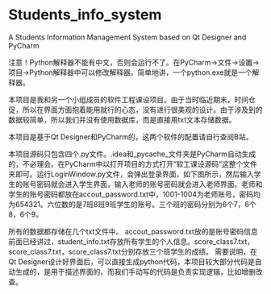 # Students_info_system
A Students Information Management System based on Qt Designer and PyCharm

注意！Python解释器不能有中文，否则会运行不了。在PyCharm->文件->设置->项目->Python解释器中可以修改解释器。简单地讲，一个python.exe就是一个解释器。

本项目是我和另一个小组成员的软件工程课设项目。由于当时临近期末，时间仓促，所以在界面方面抱着能用就行的心态，没有进行很美观的设计。由于涉及到的数据较简单，所以我们并没有使用数据库，而是直接用txt文本存储数据。

本项目是基于Qt Designer和PyCharm的，这两个软件的配置请自行查阅B站。

本项目源码只包含四个.py文件。.idea和_pycache_文件夹是PyCharm自动生成的，不必理会。在PyCharm中以打开项目的方式打开“软工课设源码”这整个文件夹即可。运行LoginWindow.py文件，会弹出登录界面，如下图所示，然后输入学生的账号密码就会进入学生界面，输入老师的账号密码就会进入老师界面。老师和学生的账号密码都放在accout_password.txt中，1001-1004为老师账号，密码均为654321。六位数的是7班8班9班学生的账号。三个班的密码分别为6个7，6个8，6个9。

所有的数据都存储在几个txt文件中。
accout_password.txt放的是账号密码信息前面已经讲过，student_info.txt存放所有学生的个人信息。score_class7.txt，score_class7.txt，score_class7.txt分别存放三个班学生的成绩。
需要说明，在Qt Designer设计好界面后，可以直接生成python代码，本项目较大部分代码是自动生成的，是用于描述界面的，而我们手动写的代码是负责实现逻辑，比如增删改查。
